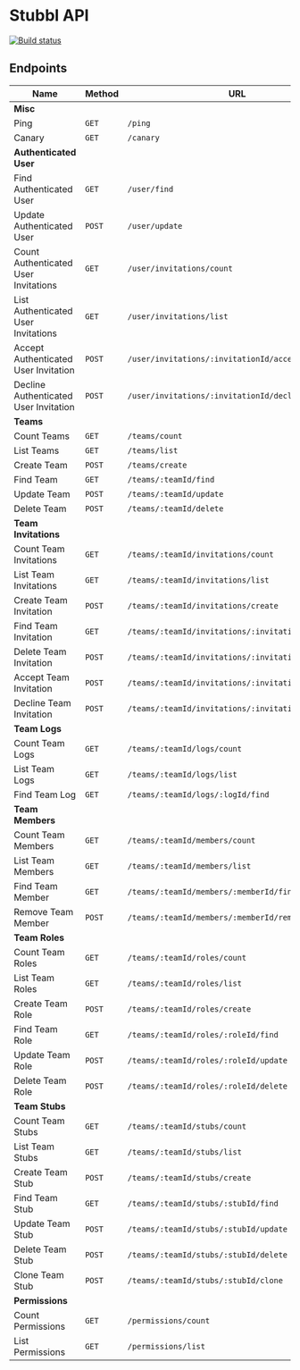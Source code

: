 # Stubbl API

[![Build status](https://ci.appveyor.com/api/projects/status/dbn6brnkbi04g6hd/branch/master?svg=true)](https://ci.appveyor.com/project/stubbl/stubbl-api/branch/master)

## Endpoints

| Name | Method | URL |
| ---- | ------ | --- |
| **Misc** |
| Ping | `GET` | `/ping` |
| Canary | `GET` | `/canary` |
| **Authenticated User** |
| Find Authenticated User | `GET`  | `/user/find` |
| Update Authenticated User | `POST` | `/user/update` |
| Count Authenticated User Invitations | `GET` | `/user/invitations/count` |
| List Authenticated User Invitations | `GET` | `/user/invitations/list` |
| Accept Authenticated User Invitation | `POST` | `/user/invitations/:invitationId/accept` |
| Decline Authenticated User Invitation | `POST` | `/user/invitations/:invitationId/decline` |
| **Teams** |
| Count Teams | `GET` | `/teams/count` |
| List Teams | `GET` | `/teams/list` |
| Create Team | `POST` | `/teams/create` |
| Find Team | `GET` | `/teams/:teamId/find` |
| Update Team | `POST` | `/teams/:teamId/update` |
| Delete Team | `POST` | `/teams/:teamId/delete` |
| **Team Invitations** |
| Count Team Invitations | `GET` | `/teams/:teamId/invitations/count` |
| List Team Invitations | `GET` | `/teams/:teamId/invitations/list` |
| Create Team Invitation | `POST` | `/teams/:teamId/invitations/create` |
| Find Team Invitation | `GET` | `/teams/:teamId/invitations/:invitationId/find` |
| Delete Team Invitation | `POST` | `/teams/:teamId/invitations/:invitationId/delete` |
| Accept Team Invitation | `POST` | `/teams/:teamId/invitations/:invitationId/accept` |
| Decline Team Invitation | `POST` | `/teams/:teamId/invitations/:invitationId/decline` |
| **Team Logs** |
| Count Team Logs | `GET` | `/teams/:teamId/logs/count` |
| List Team Logs | `GET` | `/teams/:teamId/logs/list` |
| Find Team Log | `GET` | `/teams/:teamId/logs/:logId/find` |
| **Team Members** |
| Count Team Members | `GET` | `/teams/:teamId/members/count` |
| List Team Members | `GET` | `/teams/:teamId/members/list` |
| Find Team Member | `GET` | `/teams/:teamId/members/:memberId/find` |
| Remove Team Member | `POST` | `/teams/:teamId/members/:memberId/remove` |
| **Team Roles** |
| Count Team Roles | `GET` | `/teams/:teamId/roles/count` |
| List Team Roles | `GET` | `/teams/:teamId/roles/list` |
| Create Team Role | `POST` | `/teams/:teamId/roles/create` |
| Find Team Role | `GET` | `/teams/:teamId/roles/:roleId/find` |
| Update Team Role | `POST` | `/teams/:teamId/roles/:roleId/update` |
| Delete Team Role | `POST` | `/teams/:teamId/roles/:roleId/delete` |
| **Team Stubs** |
| Count Team Stubs | `GET` | `/teams/:teamId/stubs/count` |
| List Team Stubs | `GET` | `/teams/:teamId/stubs/list` |
| Create Team Stub | `POST` | `/teams/:teamId/stubs/create` |
| Find Team Stub | `GET` | `/teams/:teamId/stubs/:stubId/find` |
| Update Team Stub | `POST` | `/teams/:teamId/stubs/:stubId/update` |
| Delete Team Stub | `POST` | `/teams/:teamId/stubs/:stubId/delete` |
| Clone Team Stub | `POST` | `/teams/:teamId/stubs/:stubId/clone` |
| **Permissions** |
| Count Permissions | `GET` | `/permissions/count` |
| List Permissions | `GET` | `/permissions/list` |